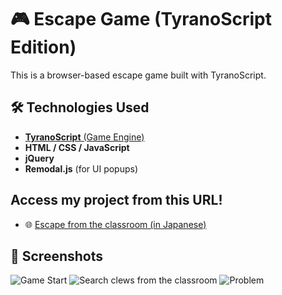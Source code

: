 # 🎮 Escape Game (TyranoScript Edition)

This is a browser-based escape game built with TyranoScript.

## 🛠 Technologies Used
- [**TyranoScript** (Game Engine)](https://tyranobuilder.com/)
- **HTML / CSS / JavaScript**
- **jQuery**
- **Remodal.js** (for UI popups)

## Access my project from this URL!
- 🌐 [Escape from the classroom (in Japanese)](https://skatematome.com/ep1/)

## 📸 Screenshots
![Game Start](https://github.com/user-attachments/assets/0956e2bc-fe39-41f2-bda7-0868a0d72b67)
![Search clews from the classroom](https://github.com/user-attachments/assets/9d36e0f7-ca62-421c-b8b5-c31ba0f2ce53)
![Problem](https://github.com/user-attachments/assets/19df9d92-3979-4082-a4f4-73e9d29c5372)
